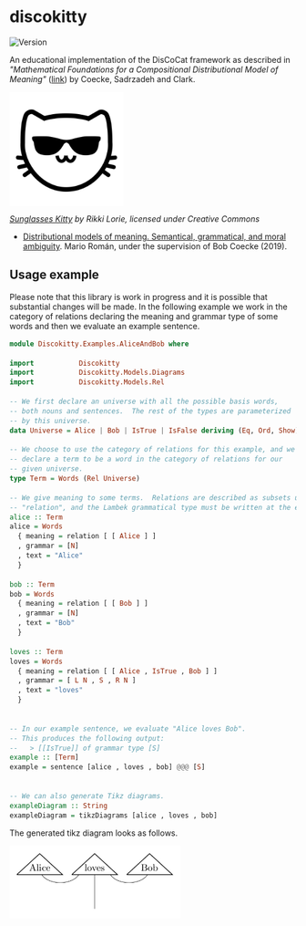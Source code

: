 # discokitty

![Version](https://img.shields.io/badge/version-0.1.0-blue.svg)

An educational implementation of the DisCoCat framework as described
in *"Mathematical Foundations for a Compositional Distributional Model
of Meaning"* ([link](https://arxiv.org/abs/1003.4394)) by Coecke,
Sadrzadeh and Clark.

<img src="https://raw.githubusercontent.com/mroman42/discokitty/master/logo.png" width="200" align="center">

*[Sunglasses Kitty](https://thenounproject.com/Gilleas/collection/kitty-emoticons/?i=359412#) 
by Rikki Lorie, licensed under Creative Commons*

 - [Distributional models of meaning. Semantical, grammatical, and moral ambiguity](https://www.cs.ox.ac.uk/people/bob.coecke/DMM_Mario.pdf). Mario Román, under the supervision of Bob Coecke (2019).

## Usage example

Please note that this library is work in progress and it is possible
that substantial changes will be made.  In the following example we
work in the category of relations declaring the meaning and grammar
type of some words and then we evaluate an example sentence.

``` haskell
module Discokitty.Examples.AliceAndBob where

import           Discokitty
import           Discokitty.Models.Diagrams
import           Discokitty.Models.Rel

-- We first declare an universe with all the possible basis words,
-- both nouns and sentences.  The rest of the types are parameterized
-- by this universe.
data Universe = Alice | Bob | IsTrue | IsFalse deriving (Eq, Ord, Show)

-- We choose to use the category of relations for this example, and we
-- declare a term to be a word in the category of relations for our
-- given universe.
type Term = Words (Rel Universe)

-- We give meaning to some terms.  Relations are described as subsets using
-- "relation", and the Lambek grammatical type must be written at the end.
alice :: Term
alice = Words
  { meaning = relation [ [ Alice ] ]
  , grammar = [N]
  , text = "Alice"
  }

bob :: Term
bob = Words
  { meaning = relation [ [ Bob ] ]
  , grammar = [N]
  , text = "Bob"
  }

loves :: Term
loves = Words
  { meaning = relation [ [ Alice , IsTrue , Bob ] ]
  , grammar = [ L N , S , R N ]
  , text = "loves"
  }


-- In our example sentence, we evaluate "Alice loves Bob".
-- This produces the following output:
--   > [[IsTrue]] of grammar type [S]
example :: [Term]
example = sentence [alice , loves , bob] @@@ [S]


-- We can also generate Tikz diagrams.
exampleDiagram :: String
exampleDiagram = tikzDiagrams [alice , loves , bob]
```

The generated tikz diagram looks as follows.

<img src="https://raw.githubusercontent.com/mroman42/discokitty/master/alicelovesbob.jpg" width="300" align="center">
